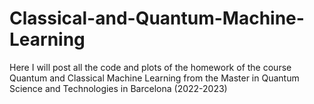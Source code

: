 # Classical-and-Quantum-Machine-Learning
Here I will post all the code and plots of the homework of the course Quantum and Classical Machine Learning from the Master in Quantum Science and Technologies in Barcelona (2022-2023)
